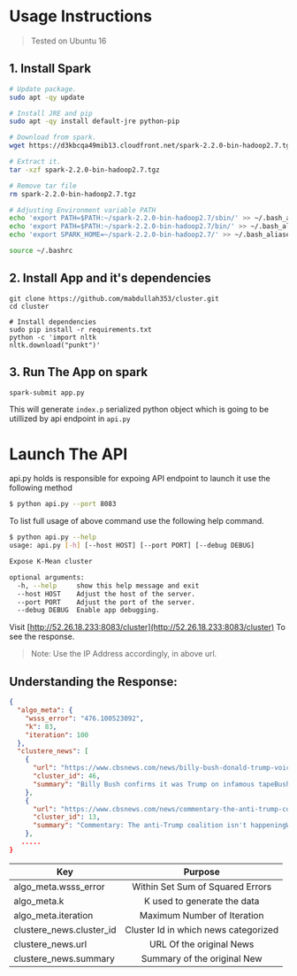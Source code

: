 # Usage Instructions

> Tested on Ubuntu 16 

## 1. Install Spark

```bash
# Update package.
sudo apt -qy update

# Install JRE and pip
sudo apt -qy install default-jre python-pip

# Download from spark.
wget https://d3kbcqa49mib13.cloudfront.net/spark-2.2.0-bin-hadoop2.7.tgz

# Extract it.
tar -xzf spark-2.2.0-bin-hadoop2.7.tgz

# Remove tar file
rm spark-2.2.0-bin-hadoop2.7.tgz

# Adjusting Environment variable PATH
echo 'export PATH=$PATH:~/spark-2.2.0-bin-hadoop2.7/sbin/' >> ~/.bash_aliases
echo 'export PATH=$PATH:~/spark-2.2.0-bin-hadoop2.7/bin/' >> ~/.bash_aliases
echo 'export SPARK_HOME=~/spark-2.2.0-bin-hadoop2.7/' >> ~/.bash_aliases

source ~/.bashrc
```


## 2. Install App and it's dependencies
```
git clone https://github.com/mabdullah353/cluster.git
cd cluster

# Install dependencies
sudo pip install -r requirements.txt
python -c 'import nltk
nltk.download("punkt")'
```


## 3. Run The App on spark
```
spark-submit app.py
```

This will generate `index.p` serialized python object which is going to be utillized by api endpoint in `api.py`

# Launch The API

api.py holds is responsible for expoing API endpoint to launch it use the following method

```bash
$ python api.py --port 8083
```

To list full usage of above command use the following help command.

```bash
$ python api.py --help
usage: api.py [-h] [--host HOST] [--port PORT] [--debug DEBUG]

Expose K-Mean cluster

optional arguments:
  -h, --help     show this help message and exit
  --host HOST    Adjust the host of the server.
  --port PORT    Adjust the port of the server.
  --debug DEBUG  Enable app debugging.
```

Visit [http://52.26.18.233:8083/cluster](http://52.26.18.233:8083/cluster) To see the response.

> Note: Use the IP Address accordingly, in above url.

## Understanding the Response:

```json
{
  "algo_meta": {
    "wsss_error": "476.100523092",
    "k": 83,
    "iteration": 100
  },
  "clustere_news": [
    {
      "url": "https://www.cbsnews.com/news/billy-bush-donald-trump-voice-access-hollywood-tape/",
      "cluster_id": 46,
      "summary": "Billy Bush confirms it was Trump on infamous tapeBush writes of the tape validity amid reports tha"
    },
    {
      "url": "https://www.cbsnews.com/news/commentary-the-anti-trump-coalition-isnt-happening/",
      "cluster_id": 13,
      "summary": "Commentary: The anti-Trump coalition isn't happeningWhy a bipartisan "
    },
   .....
}
```

| Key        | Purpose           |
| ------------- |:-------------:|
| algo_meta.wsss_error      | Within Set Sum of Squared Errors |
| algo_meta.k      | K used to generate the data      |
| algo_meta.iteration | Maximum Number of Iteration      |
| clustere_news.cluster_id | Cluster Id in which news categorized |
| clustere_news.url | URL Of the original News |
| clustere_news.summary | Summary of the original New |
